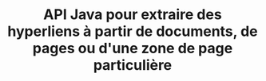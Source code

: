 ---
############################# Static ############################
layout: "auto-gen-gist"
draft: false
path: "fr/parser/java/extract/epub/"
otherformats: DOC DOT DOCX DOCM DOTX DOTM TXT ODT OTT RTF PDF XHTML MHTML MD XML EPUB CHM XLS XLT XLSX XLSM XLSB XLTX XLTM ODS CSV OTS XLA XLAM PPT PPTX  PPS POT PPSX PPTM POTX PPSM ODP OTP PST OST EML EMLX MSG ONE 

############################# Head ############################
head_title: "Extraction d'hyperliens à partir de documents, de pages ou de zones de page via l'API Java"
head_description: "L'API Java GroupDocs.Parser permet aux développeurs d'extraire des hyperliens à partir de documents, d'une page de document ou d'une zone de page spécifique d'Excel, PowerPoint, PDF, Outlook, etc."

############################# Header ############################
title: "API Java pour extraire des hyperliens à partir de documents, de pages ou d'une zone de page particulière"
description: "L'API Java GroupDocs.Parser facilite le travail des développeurs en leur permettant d'extraire des hyperliens à partir de documents, d'une page de document ou d'une zone de page spécifique de PDF, DOCX, PPTX, EML, MSG, XLS, XLSX, CSV, RTF, EPUB et bien d'autres."

######################### Download Button #######################
button:
    enable: true

############################# About ############################
about:
    enable: true
    title: "Comment effectuer une extraction d'hyperliens à partir de divers documents via Java ?"
    content: |
       Cette page Web explique comment analyser et extraire des hyperliens à partir de différents types de documents, de pages de documents ou d'une zone particulière d'une page en utilisant seulement quelques lignes de code Java. Le lien hypertexte peut être très utile pour naviguer entre les pages ou les sites Web et peut pointer vers un document entier ou vers une partie particulière d'un document, des graphiques, des sons, des adresses e-mail et plus encore. GroupDocs.Parser for Java est une API très puissante qui permet aux développeurs de logiciels d'analyser des documents et d'extraire du texte ainsi que des métadonnées de divers documents populaires dans leurs propres applications Java. Il a inclus plusieurs fonctionnalités avancées pour extraire du texte et des hyperliens à partir de divers types de documents tels que PDF, e-mails, livres électroniques, formats Microsoft Office : Word (DOC, DOCX), PowerPoint (PPT, PPTX), Excel (XLS, XLSX), formats LibreOffice et beaucoup plus.

############################# content ############################
steps:
    enable: true
    block:
    - title_left: "Comment extraire des liens hypertexte de EPUB Documents"
      content_left: |
       GroupDocs.Parser Java a inclus une fonctionnalité pour extraire des liens hypertexte à partir de documents EPUB. L'exemple de code Java suivant montre comment les liens hypertexte peuvent être extraits du document EPUB. 

      title_right: "Extraire les hyperliens via Java"
      content_right: |
        * Créez une instance de [Parser](https://apireference.groupdocs.com/parser/java/com.groupdocs.parser/Parser)
        * Vérifiez si le document prend en charge l'extraction de liens hypertexte
        * Extraire les hyperliens du document
        * Appelez la méthode [GetHyperlinks](https://apireference.groupdocs.com/parser/java/com.groupdocs.parser/Parser#getHyperlinks()) pour extraire tous les hyperliens de l'ensemble du document.
        * Itérer sur les hyperliens et imprimer l'URL de l'hyperlien

      gisthash: "036de701f5f17a02dd2353ee547afd5b"
      gistfile: "extract_hyperlinks_form_documents.java"

    - title_left: "Comment extraire des liens hypertexte de la page EPUB Documents"
      content_left: |
       GroupDocs.Parser .NET permet aux développeurs de logiciels d'extraire des liens hypertexte à partir de documents EPUB avec quelques lignes de code. Le code C# .NET ci-dessous montre l'extraction de liens hypertexte dans un document EPUB. 

      title_right: "Extraire les hyperliens via Java"
      content_right: |
        * Créez une instance de [Parser](https://apireference.groupdocs.com/parser/java/com.groupdocs.parser/Parser)
        * Vérifiez si le document prend en charge l'extraction de liens hypertexte
        * Get document info by calling [getDocumentInfo](https://apireference.groupdocs.com/parser/java/com.groupdocs.parser/Parser#getDocumentInfo()) method.
        * Itérer sur les pages et imprimer un numéro de page
        * Extraire les hyperliens du document
        * Appelez la méthode [GetHyperlinks](https://apireference.groupdocs.com/parser/java/com.groupdocs.parser/Parser#getHyperlinks()) pour extraire tous les hyperliens de l'ensemble du document.
        * Iterate over hyperlinks and Print the hyperlink URL
     
      gisthash: "bcca6319f2287edb7295443c1def46ee"
      gistfile: "extract_hyperlinks_form_documents_page.java"
      
    - title_left: "Extraire les liens hypertexte de la zone de page EPUB Documents"
      content_left: |
       L'API Java GroupDocs.Parser a fourni une prise en charge complète pour extraire les liens hypertexte de la facilité de page du document EPUB. Le code Java suivant montre comment les programmeurs peuvent extraire des liens hypertexte d'une zone de page de document EPUB dans leurs propres applications Java.

      title_right: "Comment extraire des hyperliens en utilisant Java ?"
      content_right: |
        * Créez une instance de [Parser](https://apireference.groupdocs.com/parser/java/com.groupdocs.parser/Parser) 
        * Vérifiez si le document prend en charge l'extraction de liens hypertexte
        * Créer les options qui sont utilisées pour l'extraction de lien hypertexte
        * Appelez la méthode [GetHyperlinks](https://apireference.groupdocs.com/parser/java/com.groupdocs.parser/Parser#getHyperlinks()) pour extraire tous les hyperliens de l'ensemble du document.
        * Itérer sur les hyperliens et imprimer l'URL de l'hyperlien
     
      gisthash: "4aefff1fcc6733c0fc12b736d7e36711"
      gistfile: "hyperlinks_extraction_from_document_page_area.java"

    - title_left: "Configuration requise"
      content_left: |
        GroupDocs.Parser pour Java est pris en charge sur toutes les principales plates-formes et systèmes d'exploitation. Il peut générer des documents dans Microsoft Word, Excel, PowerPoint, Outlook, OpenOffice et plus de 50 autres formats. Pour un guide complet de la configuration système requise, veuillez visiter la configuration système requise avant d'exécuter le code ci-dessous, assurez-vous que les prérequis suivants sont installés sur votre système :
         * Systèmes d'exploitation : Microsoft Windows, Linux, MacOS
         * Prise en charge des versions Java : J2SE 7.0 (1.7), J2SE 8.0 (1.8) ou supérieur
         * Obtenez la dernière version des API Java GroupDocs.Assembly à partir de GroupDocs [Repository](https://repository.groupdocs.com/webapp/#/artifacts/browse/tree/General/repo/com/groupdocs/groupdocs-parser)
        
      title_right: "Pourquoi utiliser GroupDocs.Assembly"
      content_right: |
        * Extraire un texte brut de l'un des documents pris en charge.
        * Prise en charge de l'extraction de la table des matières
        * Extrayez du texte formaté, des métadonnées, des images, des conteneurs et des pièces jointes.
        * Analyse de documents via des modèles définis par l'utilisateur.
        * Recherche de texte à l'aide d'un mot-clé ou d'une expression régulière.
        * Prise en charge de l'extraction de texte structuré
        * Extraire la table des matières pour certains formats de document pris en charge.
        * Analyser les données de formulaire à partir de documents PDF.

demos:
    enable: true
        
more_formats:
    enable: true


back_to_top:
    enable: true
---